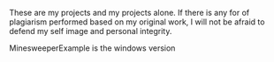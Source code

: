 These are my projects and my projects alone. If there is any for of plagiarism performed based on my original work, I will not be afraid to defend my self image and personal integrity.


MinesweeperExample is the windows version
